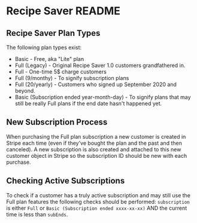# Recipe Saver README

## Recipe Saver Plan Types 
The following plan types exist:
  - Basic - Free, aka "Lite" plan
  - Full (Legacy) - Original Recipe Saver 1.0 customers grandfathered in.
  - Full - One-time 5$ charge customers
  - Full (9/monthy) - To signify subscription plans
  - Full (20/yearly) - Customers who signed up September 2020 and beyond.
  - Basic (Subscription ended year-month-day) - To signify plans that may still be really Full plans if the end date hasn't happened yet.


## New Subscription Process 
When purchasing the Full plan subscription a new customer is created in Stripe each time (even if they've bought the plan and the past and then canceled). A new subscription is also created and attached to this new customer object in Stripe so the subscription ID should be new with each purchase.

## Checking Active Subscriptions 
To check if a customer has a truly active subscription and may still use the Full plan features the following checks should be performed:
`subscription` is either `Full` or `Basic (Subscription ended xxxx-xx-xx)` AND the current time is less than `subEnds`.

